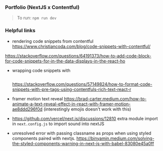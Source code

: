 ### Portfolio (NextJS x Contentful)

> To run: `npm run dev`

### Helpful links

* rendering code snippets from contentful
https://www.christiancoda.com/blog/code-snippets-with-contentful/

https://stackoverflow.com/questions/64191373/how-to-add-code-block-for-code-snippets-for-in-the-data-displays-in-the-react-ho

* wrapping code snippets with <pre></pre> https://stackoverflow.com/questions/57149824/how-to-format-code-snippets-with-pre-tags-using-contentfuls-rich-text-react-r

* framer motion text reveal https://brad-carter.medium.com/how-to-animate-a-text-reveal-effect-in-react-with-framer-motion-ae8ddd296f0d (interestingly emojis doesn't work with this)

* https://github.com/vercel/next.js/discussions/12810 extra module import in `next.config.js` to import sound into nextJS

* unresolved error with passing classname as props when using styled components paired with nextjs. https://binyamin.medium.com/solving-the-styled-components-warning-in-next-js-with-babel-83080e45a0ff